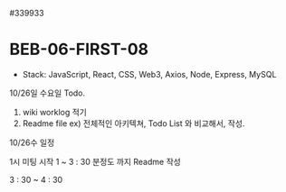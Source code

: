 #339933
# BEB-06-FIRST-08
- Stack: JavaScript, React, CSS, Web3, Axios, Node, Express, MySQL


10/26일 수요일 Todo.

1. wiki worklog 적기
2. Readme file ex) 전체적인 아키텍쳐, Todo List 와 비교해서, 작성.


10/26수 일정

1시 미팅 시작
1 ~ 3 : 30 분정도 까지 Readme 작성

3 : 30 ~ 4 : 30 
